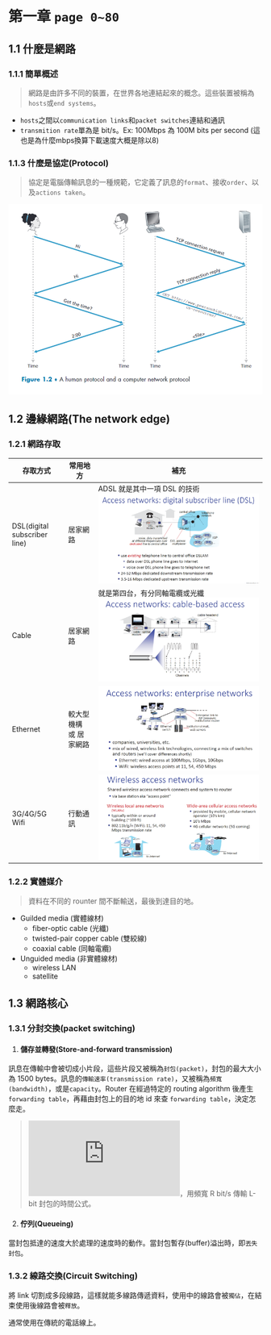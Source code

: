 # 第一章 `page 0~80`

## 1.1 什麼是網路

### 1.1.1 簡單概述

> 網路是由許多不同的裝置，在世界各地連結起來的概念。這些裝置被稱為`hosts`或`end systems`。

- `hosts`之間以`communication links`和`packet switches`連結和通訊
- `transmition rate`單為是 bit/s。Ex: 100Mbps 為 100M bits per second (這也是為什麼mbps換算下載速度大概是除以8)


### 1.1.3 什麼是協定(Protocol)


> 協定是電腦傳輸訊息的一種規範，它定義了訊息的`format`、接收`order`、以及`actions taken`。

![what is protocol](imgs/what_is_protocol.png)


## 1.2 邊緣網路(The network edge)

### 1.2.1 網路存取

存取方式                     | 常用地方                         |補充
----------------------------|---------------------------------|------
DSL(digital subscriber line)|居家網路            |ADSL 就是其中一項 DSL 的技術![dsl access](imgs/DSL%20access.png)
Cable                       |居家網路            |就是第四台，有分同軸電纜或光纖![cable access](imgs/cable%20access.png)
Ethernet                    |較大型機構 或 居家網路|![enterprise access](imgs/enterprise%20access.png)
3G/4G/5G Wifi               |行動通訊            |![wifi access](imgs/wifi%20access.png)


### 1.2.2 實體媒介

> 資料在不同的 rounter 間不斷輸送，最後到達目的地。

- Guilded media (實體線材)
    - fiber-optic cable (光纖)
    - twisted-pair copper cable (雙絞線)
    - coaxial cable (同軸電纜)
- Unguided media (非實體線材)
    - wireless LAN
    - satellite

## 1.3 網路核心

### 1.3.1 分封交換(packet switching)

1. #### 儲存並轉發(Store-and-forward transmission)

訊息在傳輸中會被切成小片段，這些片段又被稱為`封包(packet)`，封包的最大大小為 1500 bytes。訊息的`傳輸速率(transmission rate)`，又被稱為`頻寬(bandwidth)`，或是`capacity`。Router 在經過特定的 routing algorithm 後產生 `forwarding table`，再藉由封包上的目的地 id 來查 `forwarding table`，決定怎麼走。

> ![](https://latex.codecogs.com/gif.latex?TransmitionDelay%20%3D%20%5Cfrac%7BL%7D%7BR%7D)，用頻寬 R bit/s 傳輸 L-bit 封包的時間公式。

2. #### 佇列(Queueing)

當封包抵達的速度大於處理的速度時的動作。當封包暫存(buffer)溢出時，即`丟失封包`。

### 1.3.2 線路交換(Circuit Switching)

將 link 切割成多段線路，這樣就能多線路傳遞資料，使用中的線路會被`獨佔`，在結束使用後線路會被`釋放`。

通常使用在傳統的電話線上。


